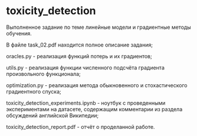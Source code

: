 # toxicity_detection
Выполненное задание по теме линейные модели и градиентные методы обучения.

В файле task_02.pdf находится полное описание задания;

oracles.py - реализация функций потерь и их градиентов;

utils.py - реализация функции численного подсчёта градиента произвольного функционала;

optimization.py - реализация метода обыкновенного и стохастического градиентного спуска;

toxicity_detection_experiments.ipynb - ноутбук с проведенными экспериментами на датасете, содержащим комментарии из раздела обсуждений английской Википедии;

toxicity_detection_report.pdf - отчёт о проделанной работе.
